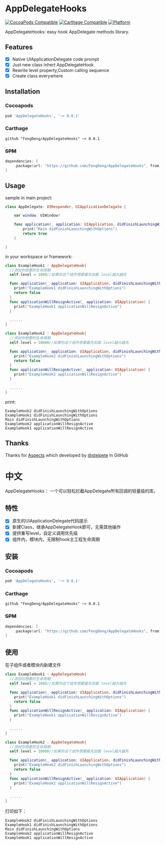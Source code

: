 # AppDelegateHooks  

[![CocoaPods Compatible](https://img.shields.io/cocoapods/v/AppDelegateHooks.svg)](https://img.shields.io/cocoapods/v/AppDelegateHooks.svg)
[![Carthage Compatible](https://img.shields.io/badge/Carthage-compatible-4BC51D.svg?style=flat)](https://github.com/Carthage/Carthage)
[![Platform](https://img.shields.io/cocoapods/p/AppDelegateHooks.svg?style=flat)](https://alamofire.github.io/Alamofire)

AppDelegateHooks: easy hook AppDelegate methods library.


## Features

- [x] Native UIApplicationDelegate code prompt
- [x] Just new class inhert AppDelegateHook
- [x] Rewrite level property,Custom calling sequence
- [x] Create class everywhere

## Installation

### Cocoapods

```ruby
pod 'AppDelegateHooks', '~> 0.0.1'
```
    
### Carthage

```ogdl
github "FengDeng/AppDelegateHooks" ~> 0.0.1
```
    
### ~~SPM~~

```swift
dependencies: [
    .package(url: "https://github.com/FengDeng/AppDelegateHooks", from: "0.0.1")
]
```


## Usage

sample in main project:

```swift
class AppDelegate: UIResponder, UIApplicationDelegate {

    var window: UIWindow?

    func application(_ application: UIApplication, didFinishLaunchingWithOptions launchOptions: [UIApplication.LaunchOptionsKey: Any]?) -> Bool {
        print("Main didFinishLaunchingWithOptions")
        return true
    }

}
```


in your workspace or framework:

```swift
class ExampleHook1 : AppDelegateHook{
  //添加你想要的生命周期
  self.level = 1000//如果你这个组件想要最先加载 level越大越先

  func application(_ application: UIApplication, didFinishLaunchingWithOptions launchOptions: [UIApplicationLaunchOptionsKey : Any]?) -> Bool {
    print("ExampleHook1 didFinishLaunchingWithOptions")
    return false
  }
  func applicationWillResignActive(_ application: UIApplication) {
    print("ExampleHook1 applicationWillResignActive")
  }

  ......
}
```
    
```swift
class ExampleHook2 : AppDelegateHook{
  //添加你想要的生命周期
  self.level = 10000//如果你这个组件想要最先加载 level越大越先

  func application(_ application: UIApplication, didFinishLaunchingWithOptions launchOptions: [UIApplicationLaunchOptionsKey : Any]?) -> Bool {
    print("ExampleHook2 didFinishLaunchingWithOptions")
    return false
  }
  func applicationWillResignActive(_ application: UIApplication) {
    print("ExampleHook2 applicationWillResignActive")
  }

  ......
}
```
    
    
print:

    
    ExampleHook2 didFinishLaunchingWithOptions
    ExampleHook1 didFinishLaunchingWithOptions
    Main didFinishLaunchingWithOptions
    ExampleHook2 applicationWillResignActive
    ExampleHook1 applicationWillResignActive


## Thanks

Thanks for [Aspects](https://github.com/steipete/Aspects) which developed by [@steipete](http://twitter.com/steipete) in GitHub


# 中文

AppDelegateHooks： 一个可以轻松拦截AppDelegate所有回调的轻量级的库。

## 特性

- [x] 原生的UIApplicationDelegate代码提示
- [x] 新建Class，继承AppDelegateHook即可，无需其他操作
- [x] 提供重写level，自定义调用优先级
- [x] 组件内，模块内，无限制hook主工程生命周期

## 安装

 ### Cocoapods

```ruby
pod 'AppDelegateHooks', '~> 0.0.1'
```
    
### Carthage

```ogdl
github "FengDeng/AppDelegateHooks" ~> 0.0.1
```
    
### ~~SPM~~

```swift
dependencies: [
    .package(url: "https://github.com/FengDeng/AppDelegateHooks", from: "0.0.1")
]
```
    
## 使用

在子组件或者模块内新建文件

```swift
class ExampleHook1 : AppDelegateHook{
  //添加你想要的生命周期
  self.level = 1000//如果你这个组件想要最先加载 level越大越先

  func application(_ application: UIApplication, didFinishLaunchingWithOptions launchOptions: [UIApplicationLaunchOptionsKey : Any]?) -> Bool {
    print("ExampleHook1 didFinishLaunchingWithOptions")
    return false
  }
  func applicationWillResignActive(_ application: UIApplication) {
    print("ExampleHook1 applicationWillResignActive")
  }

  ......
}
```
    
```swift
class ExampleHook2 : AppDelegateHook{
  //添加你想要的生命周期
  self.level = 10000//如果你这个组件想要最先加载 level越大越先

  func application(_ application: UIApplication, didFinishLaunchingWithOptions launchOptions: [UIApplicationLaunchOptionsKey : Any]?) -> Bool {
    print("ExampleHook2 didFinishLaunchingWithOptions")
    return false
  }
  func applicationWillResignActive(_ application: UIApplication) {
    print("ExampleHook2 applicationWillResignActive")
  }

  ......
}
```
    
打印如下：

    ExampleHook2 didFinishLaunchingWithOptions
    ExampleHook1 didFinishLaunchingWithOptions
    Main didFinishLaunchingWithOptions
    ExampleHook2 applicationWillResignActive
    ExampleHook1 applicationWillResignActive
    



